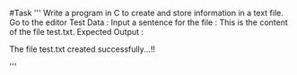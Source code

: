 #Task
'''
Write a program in C to create and store information in a text file. Go to the editor
Test Data :
Input a sentence for the file : This is the content of the file test.txt.
Expected Output :

 The file test.txt created successfully...!! 

'''
